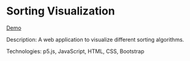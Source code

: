 # Sorting Visualization

[Demo](https://metoonhathung.github.io/sort-visual/)

Description: A web application to visualize different sorting algorithms.

Technologies: p5.js, JavaScript, HTML, CSS, Bootstrap
